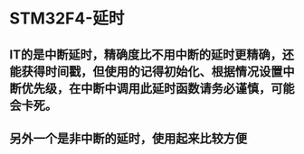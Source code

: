 # STM32F4-延时


## IT的是中断延时，精确度比不用中断的延时更精确，还能获得时间戳，但使用的记得初始化、根据情况设置中断优先级，在中断中调用此延时函数请务必谨慎，可能会卡死。

## 另外一个是非中断的延时，使用起来比较方便
